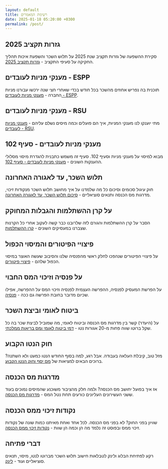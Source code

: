 ```yaml
---
layout: default
title: רשימת המאמרים
date: 2025-01-18 05:20:00 +0300
permalink: /post/
---
```


## גזרות תקציב 2025
סקירת ההשפעה של גזרות תקציב שנת 2025 על תלוש השכר והשפעת איכות תהליך החקיקה על סעיפי התקציב - [גזרות תקציב 2025](../גזרות-תקציב-2025/).

## מענקי מניות לעובדים - ESPP
תוכנית בה נפריש אחוזים מהשכר בכל חודש בכדי שאחרי חצי שנה ירכשו עבורנו מניות החברה - [מענקי מניות לעובדים - ESPP](../מענקי-מניות-לעובדים-espp/).

## מענקי מניות לעובדים - RSU
מתי יוענקו לנו מענקי המניות, איך הם פועלים וכמה מיסים נשלם עליהם - [מענקי מניות לעובדים - RSU](../מענקי-מניות-לעובדים-rsu/).

## מענקי מניות לעובדים - סעיף 102
מבוא למיסוי על מענקי מניות וסעיף 102. סעיף זה משמש כתבנית להגדרת מיסוי מסלולי ההענקות השונים - [מענקי מניות לעובדים - סעיף 102](../מענקי-מניות-לעובדים-סעיף-102/).

## תלוש השכר, עד לאגורה האחרונה
חוק עיגול סכומים וסיכום כל מה שלמדנו על איך מחושב תלוש השכר מנקודות זיכוי, מדרגות מס הכנסה ותנאים סוציאליים - [סיכום תלוש השכר, עד לאגורה האחרונה](../סיכום_תלוש_השכר/).

## על קרן ההשתלמות והגבלות המחוקק
הסבר על קרן ההשתלמות והגורם לזה שלרובנו כבר קשה לעקוב אחרי כל הקרנות שצברנו במעסיקים השונים - [קרן ההשתלמות](../קרן-השתלמות/).

## פיצויי הפיטורים והמיסוי הכפול
על פיצויי הפיטורים שנהפכו לחלק ראשי מהפנסיה שלנו והסיבוב שעשה האוצר במיסוי הכפול שלהם - [פיצויי פיטורים](../פיצויי-הפיטורים-והמיסוי-הכפול/).

## על פנסיה וזיכוי המס החבוי
על הפרשת המעסיק לפנסיה, ההפרשה העצמית לפנסיה וזיכוי המס על ההפרשה, אפילו שכיום מדובר בחובת הפרשה גם ככה - [פנסיה](../על-פנסיה-וזיכוי-המס-החבוי/).

## ביטוח לאומי וביצת השכר
על (היעדר) קשר בין מדרגות מס הכנסה וביטוח לאומי, מה שמוביל לביצת שכר בה כל שקל ברוטו שווה פחות מ-20 אגורות נטו - [דמי ביטוח לאומי ומס בריאות ממלכתי](../מס-הכנסה-ממאדים-וביטוח-לאומי-מנוגה/).

## חוק הנטו הקבוע
מזל טוב, קיבלת העלאה בעבודה. אבל רגע, למה בסוף החודש הנטו כמעט ולא השתנה? ברוכים הבאים למציאות של [מס יסף וחוק הנטו הקבוע](../חוק-הנטו-הקבוע/).

## מדרגות מס הכנסה
אז איך בפועל יחושב מס הכנסה? ולמה חלק מהציבור משוכנע שהמיסים נמוכים בעוד ששני העשירונים העליונים כורעים תחת נטל המס - [מדרגות מס הכנסה](../מדרגות-מס-הכנסה/).

## נקודות זיכוי ממס הכנסה
שוויון בפני החוק? לא בפני מס הכנסה. לכל אחד ואחת מאיתנו כמות שונה של נקודות זיכוי ממס ובפוסט זה נלמד מה הן וכמה הן שוות - [נקודות זיכוי ממס הכנסה](../נקודות-זיכוי-ממס-הכנסה/).

## דברי פתיחה
רקע לפתיחת הבלוג ולינק לטבלאות חישוב תלוש השכר מברוטו לנטו, מיסוי, תנאים סוציאליים ועוד - [לינק](/about).

